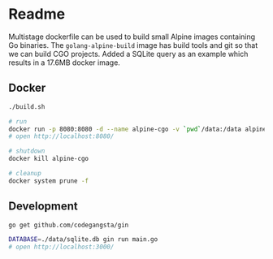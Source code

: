 # Readme

Multistage dockerfile can be used to build small Alpine images containing Go binaries.
The `golang-alpine-build` image has build tools and git so that we can build CGO projects.
Added a SQLite query as an example which results in a 17.6MB docker image.

## Docker

```bash
./build.sh

# run
docker run -p 8080:8080 -d --name alpine-cgo -v `pwd`/data:/data alpine-cgo
# open http://localhost:8080/

# shutdown
docker kill alpine-cgo

# cleanup
docker system prune -f
```

## Development

```bash
go get github.com/codegangsta/gin

DATABASE=./data/sqlite.db gin run main.go
# open http://localhost:3000/
```
